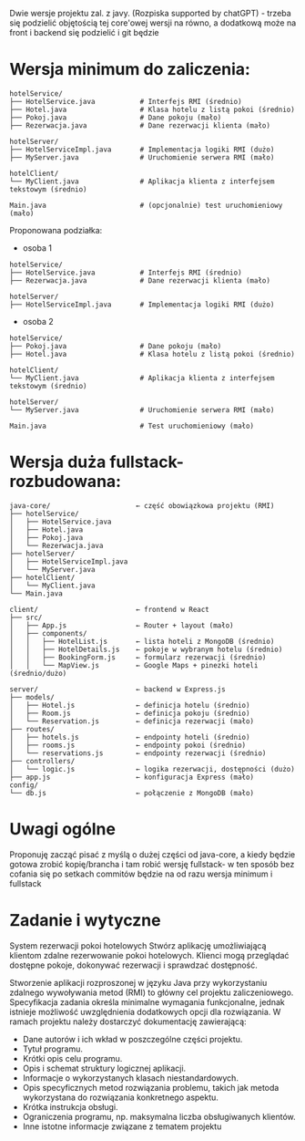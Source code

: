Dwie wersje projektu zal. z javy. (Rozpiska supported by chatGPT) - trzeba się podzielić objętością tej core'owej wersji na równo, a dodatkową może na front i backend się podzielić i git będzie
# Wersja minimum do zaliczenia:
```
hotelService/
├── HotelService.java           # Interfejs RMI (średnio)
├── Hotel.java                  # Klasa hotelu z listą pokoi (średnio)
├── Pokoj.java                  # Dane pokoju (mało)
├── Rezerwacja.java             # Dane rezerwacji klienta (mało)

hotelServer/
├── HotelServiceImpl.java       # Implementacja logiki RMI (dużo)
├── MyServer.java               # Uruchomienie serwera RMI (mało)

hotelClient/
└── MyClient.java               # Aplikacja klienta z interfejsem tekstowym (średnio)

Main.java                       # (opcjonalnie) test uruchomieniowy (mało)
```
Proponowana podziałka:
- osoba 1
```
hotelService/
├── HotelService.java           # Interfejs RMI (średnio)
├── Rezerwacja.java             # Dane rezerwacji klienta (mało)

hotelServer/
├── HotelServiceImpl.java       # Implementacja logiki RMI (dużo)

```
- osoba 2
```
hotelService/
├── Pokoj.java                  # Dane pokoju (mało)
├── Hotel.java                  # Klasa hotelu z listą pokoi (średnio)

hotelClient/
└── MyClient.java               # Aplikacja klienta z interfejsem tekstowym (średnio)

hotelServer/
└── MyServer.java               # Uruchomienie serwera RMI (mało)

Main.java                       # Test uruchomieniowy (mało)
```
# Wersja duża fullstack- rozbudowana:
```
java-core/                     ← część obowiązkowa projektu (RMI)
├── hotelService/
│   ├── HotelService.java
│   ├── Hotel.java
│   ├── Pokoj.java
│   └── Rezerwacja.java
├── hotelServer/
│   ├── HotelServiceImpl.java
│   └── MyServer.java
├── hotelClient/
│   └── MyClient.java
└── Main.java

client/                        ← frontend w React
├── src/
│   ├── App.js                 ← Router + layout (mało)
│   ├── components/
│   │   ├── HotelList.js       ← lista hoteli z MongoDB (średnio)
│   │   ├── HotelDetails.js    ← pokoje w wybranym hotelu (średnio)
│   │   ├── BookingForm.js     ← formularz rezerwacji (średnio)
│   │   └── MapView.js         ← Google Maps + pinezki hoteli (średnio/dużo)

server/                        ← backend w Express.js
├── models/
│   ├── Hotel.js               ← definicja hotelu (średnio)
│   ├── Room.js                ← definicja pokoju (średnio)
│   └── Reservation.js         ← definicja rezerwacji (mało)
├── routes/
│   ├── hotels.js              ← endpointy hoteli (średnio)
│   ├── rooms.js               ← endpointy pokoi (średnio)
│   └── reservations.js        ← endpointy rezerwacji (średnio)
├── controllers/
│   └── logic.js               ← logika rezerwacji, dostępności (dużo)
├── app.js                     ← konfiguracja Express (mało)
config/
└── db.js                      ← połączenie z MongoDB (mało)
```

# Uwagi ogólne

Proponuję zacząć pisać z myślą o dużej części od java-core, a kiedy będzie gotowa zrobić kopię/brancha i tam robić wersję fullstack- w ten sposób bez cofania się po setkach commitów będzie na od razu wersja minimum i fullstack

# Zadanie i wytyczne

System rezerwacji pokoi hotelowych Stwórz aplikację umożliwiającą klientom zdalne
rezerwowanie pokoi hotelowych. Klienci mogą przeglądać dostępne pokoje,
dokonywać rezerwacji i sprawdzać dostępność.

Stworzenie aplikacji rozproszonej w języku Java przy wykorzystaniu zdalnego wywoływania metod
(RMI) to główny cel projektu zaliczeniowego. Specyfikacja zadania określa minimalne wymagania
funkcjonalne, jednak istnieje możliwość uwzględnienia dodatkowych opcji dla rozwiązania.
W ramach projektu należy dostarczyć dokumentację zawierającą:
- Dane autorów i ich wkład w poszczególne części projektu.
- Tytuł programu.
- Krótki opis celu programu.
- Opis i schemat struktury logicznej aplikacji.
- Informacje o wykorzystanych klasach niestandardowych.
- Opis specyficznych metod rozwiązania problemu, takich jak metoda wykorzystana do rozwiązania konkretnego aspektu.
- Krótka instrukcja obsługi.
- Ograniczenia programu, np. maksymalna liczba obsługiwanych klientów.
- Inne istotne informacje związane z tematem projektu
